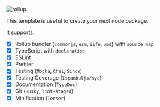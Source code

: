 
![rollup](https://user-images.githubusercontent.com/8418700/141651449-7a9fe540-d1a7-4828-bbf2-c97bc64af56d.jpg)

This template is useful to create your next node package.

It supports:

- [x] Rollup bundler (`commonjs`, `esm`, `iife`, `umd`) with `source map`
- [x] TypeScript with `declaration`
- [x] ESLint
- [x] Prettier
- [x] Testing (`Mocha`, `Chai`, `Sinon`)
- [x] Testing Coverage (`Istanbuljs/nyc`)
- [x] Documentation (`TypeDoc`)
- [x] Git (`Husky`, `lint-staged`)
- [x] Minification (`Terser`)

